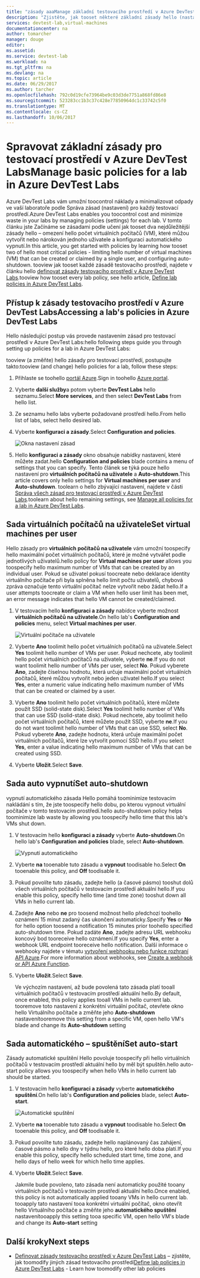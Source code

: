 ```yaml
---
title: "zásady aaaManage základní testovacího prostředí v Azure DevTest Labs | Microsoft Docs"
description: "Zjistěte, jak tooset některé základní zásady hello (nastavení) pro testovací prostředí v DevTest Labs"
services: devtest-lab,virtual-machines
documentationcenter: na
author: tomarcher
manager: douge
editor: 
ms.assetid: 
ms.service: devtest-lab
ms.workload: na
ms.tgt_pltfrm: na
ms.devlang: na
ms.topic: article
ms.date: 06/29/2017
ms.author: tarcher
ms.openlocfilehash: 792c0d19cfe73964be9c03d3de7751a868fd86e8
ms.sourcegitcommit: 523283cc1b3c37c428e77850964dc1c33742c5f0
ms.translationtype: MT
ms.contentlocale: cs-CZ
ms.lasthandoff: 10/06/2017
---
```

# <a name="manage-basic-policies-for-a-lab-in-azure-devtest-labs"></a><span data-ttu-id="0c30d-103">Spravovat základní zásady pro testovací prostředí v Azure DevTest Labs</span><span class="sxs-lookup"><span data-stu-id="0c30d-103">Manage basic policies for a lab in Azure DevTest Labs</span></span>

<span data-ttu-id="0c30d-104">Azure DevTest Labs vám umožní toocontrol náklady a minimalizovat odpady ve vaší laboratoře podle Správa zásad (nastavení) pro každý testovací prostředí.</span><span class="sxs-lookup"><span data-stu-id="0c30d-104">Azure DevTest Labs enables you toocontrol cost and minimize waste in your labs by managing policies (settings) for each lab.</span></span> <span data-ttu-id="0c30d-105">V tomto článku jste Začínáme se zásadami podle učení jak tooset dva nejdůležitější zásady hello – omezení hello počet virtuálních počítačů (VM), které můžou vytvořit nebo nárokován jednoho uživatele a konfiguraci automatického vypnutí.</span><span class="sxs-lookup"><span data-stu-id="0c30d-105">In this article, you get started with policies by learning how tooset two of hello most critical policies - limiting hello number of virtual machines (VM) that can be created or claimed by a single user, and configuring auto-shutdown.</span></span> <span data-ttu-id="0c30d-106">tooview jak tooset každé zásadě testovacího prostředí, najdete v článku hello [definovat zásady testovacího prostředí v Azure DevTest Labs](devtest-lab-set-lab-policy.md).</span><span class="sxs-lookup"><span data-stu-id="0c30d-106">tooview how tooset every lab policy, see hello article, [Define lab policies in Azure DevTest Labs](devtest-lab-set-lab-policy.md).</span></span>  

## <a name="accessing-a-labs-policies-in-azure-devtest-labs"></a><span data-ttu-id="0c30d-107">Přístup k zásady testovacího prostředí v Azure DevTest Labs</span><span class="sxs-lookup"><span data-stu-id="0c30d-107">Accessing a lab's policies in Azure DevTest Labs</span></span>
<span data-ttu-id="0c30d-108">Hello následující postup vás provede nastavením zásad pro testovací prostředí v Azure DevTest Labs:</span><span class="sxs-lookup"><span data-stu-id="0c30d-108">hello following steps guide you through setting up policies for a lab in Azure DevTest Labs:</span></span>

<span data-ttu-id="0c30d-109">tooview (a změňte) hello zásady pro testovací prostředí, postupujte takto:</span><span class="sxs-lookup"><span data-stu-id="0c30d-109">tooview (and change) hello policies for a lab, follow these steps:</span></span>

1. <span data-ttu-id="0c30d-110">Přihlaste se toohello [portál Azure](http://go.microsoft.com/fwlink/p/?LinkID=525040).</span><span class="sxs-lookup"><span data-stu-id="0c30d-110">Sign in toohello [Azure portal](http://go.microsoft.com/fwlink/p/?LinkID=525040).</span></span>

1. <span data-ttu-id="0c30d-111">Vyberte **další služby**a potom vyberte **DevTest Labs** hello seznamu.</span><span class="sxs-lookup"><span data-stu-id="0c30d-111">Select **More services**, and then select **DevTest Labs** from hello list.</span></span>

1. <span data-ttu-id="0c30d-112">Ze seznamu hello labs vyberte požadované prostředí hello.</span><span class="sxs-lookup"><span data-stu-id="0c30d-112">From hello list of labs, select hello desired lab.</span></span>   

1. <span data-ttu-id="0c30d-113">Vyberte **konfiguraci a zásady**.</span><span class="sxs-lookup"><span data-stu-id="0c30d-113">Select **Configuration and policies**.</span></span>

    ![Okna nastavení zásad](./media/devtest-lab-set-lab-policy/policies-menu.png)

1. <span data-ttu-id="0c30d-115">Hello **konfiguraci a zásady** okno obsahuje nabídky nastavení, které můžete zadat.</span><span class="sxs-lookup"><span data-stu-id="0c30d-115">hello **Configuration and policies** blade contains a menu of settings that you can specify.</span></span> <span data-ttu-id="0c30d-116">Tento článek se týká pouze hello nastavení pro **virtuálních počítačů na uživatele** a **Auto-shutdown**.</span><span class="sxs-lookup"><span data-stu-id="0c30d-116">This article covers only hello settings for **Virtual machines per user** and **Auto-shutdown**.</span></span> <span data-ttu-id="0c30d-117">toolearn o hello zbývající nastavení, najdete v části [Správa všech zásad pro testovací prostředí v Azure DevTest Labs](./devtest-lab-set-lab-policy.md).</span><span class="sxs-lookup"><span data-stu-id="0c30d-117">toolearn about hello remaining settings, see [Manage all policies for a lab in Azure DevTest Labs](./devtest-lab-set-lab-policy.md).</span></span> 
   
## <a name="set-virtual-machines-per-user"></a><span data-ttu-id="0c30d-118">Sada virtuálních počítačů na uživatele</span><span class="sxs-lookup"><span data-stu-id="0c30d-118">Set virtual machines per user</span></span>
<span data-ttu-id="0c30d-119">Hello zásady pro **virtuálních počítačů na uživatele** vám umožní toospecify hello maximální počet virtuálních počítačů, které je možné vytvářet podle jednotlivých uživatelů.</span><span class="sxs-lookup"><span data-stu-id="0c30d-119">hello policy for **Virtual machines per user** allows you toospecify hello maximum number of VMs that can be created by an individual user.</span></span> <span data-ttu-id="0c30d-120">Pokud se uživatel pokusí toocreate nebo deklarace identity virtuálního počítače při byla splněna hello limit počtu uživatelů, chybová zpráva označuje tento virtuální počítač nelze vytvořit nebo žádat hello.</span><span class="sxs-lookup"><span data-stu-id="0c30d-120">If a user attempts toocreate or claim a VM when hello user limit has been met, an error message indicates that hello VM cannot be created/claimed.</span></span> 

1. <span data-ttu-id="0c30d-121">V testovacím hello **konfiguraci a zásady** nabídce vyberte možnost **virtuálních počítačů na uživatele**.</span><span class="sxs-lookup"><span data-stu-id="0c30d-121">On hello lab's **Configuration and policies** menu, select **Virtual machines per user**.</span></span>
   
    ![Virtuální počítače na uživatele](./media/devtest-lab-set-lab-policy/max-vms-per-user.png)

1. <span data-ttu-id="0c30d-123">Vyberte **Ano** toolimit hello počet virtuálních počítačů na uživatele.</span><span class="sxs-lookup"><span data-stu-id="0c30d-123">Select **Yes** toolimit hello number of VMs per user.</span></span> <span data-ttu-id="0c30d-124">Pokud nechcete, aby toolimit hello počet virtuálních počítačů na uživatele, vyberte **ne**.</span><span class="sxs-lookup"><span data-stu-id="0c30d-124">If you do not want toolimit hello number of VMs per user, select **No**.</span></span> <span data-ttu-id="0c30d-125">Pokud vyberete **Ano**, zadejte číselnou hodnotu, která určuje maximální počet virtuálních počítačů, které můžou vytvořit nebo jeden uživatel hello.</span><span class="sxs-lookup"><span data-stu-id="0c30d-125">If you select **Yes**, enter a numeric value indicating hello maximum number of VMs that can be created or claimed by a user.</span></span> 

1. <span data-ttu-id="0c30d-126">Vyberte **Ano** toolimit hello počet virtuálních počítačů, které můžete použít SSD (solid-state disk).</span><span class="sxs-lookup"><span data-stu-id="0c30d-126">Select **Yes** toolimit hello number of VMs that can use SSD (solid-state disk).</span></span> <span data-ttu-id="0c30d-127">Pokud nechcete, aby toolimit hello počet virtuálních počítačů, které můžete použít SSD, vyberte **ne**.</span><span class="sxs-lookup"><span data-stu-id="0c30d-127">If you do not want toolimit hello number of VMs that can use SSD, select **No**.</span></span> <span data-ttu-id="0c30d-128">Pokud vyberete **Ano**, zadejte hodnotu, která určuje maximální počet virtuálních počítačů, které lze vytvořit pomocí SSD hello.</span><span class="sxs-lookup"><span data-stu-id="0c30d-128">If you select **Yes**, enter a value indicating hello maximum number of VMs that can be created using SSD.</span></span> 

1. <span data-ttu-id="0c30d-129">Vyberte **Uložit**.</span><span class="sxs-lookup"><span data-stu-id="0c30d-129">Select **Save**.</span></span>

## <a name="set-auto-shutdown"></a><span data-ttu-id="0c30d-130">Sada auto vypnutí</span><span class="sxs-lookup"><span data-stu-id="0c30d-130">Set auto-shutdown</span></span>
<span data-ttu-id="0c30d-131">vypnutí automatického zásada Hello pomáhá toominimize testovacím nakládání s tím, že jste toospecify hello dobu, po kterou vypnout virtuální počítače v tomto testovacím prostředí.</span><span class="sxs-lookup"><span data-stu-id="0c30d-131">hello auto-shutdown policy helps toominimize lab waste by allowing you toospecify hello time that this lab's VMs shut down.</span></span>

1. <span data-ttu-id="0c30d-132">V testovacím hello **konfiguraci a zásady** vyberte **Auto-shutdown**.</span><span class="sxs-lookup"><span data-stu-id="0c30d-132">On hello lab's **Configuration and policies** blade, select **Auto-shutdown**.</span></span>
   
    ![Vypnutí automatického](./media/devtest-lab-set-lab-policy/auto-shutdown.png)

1. <span data-ttu-id="0c30d-134">Vyberte **na** tooenable tuto zásadu a **vypnout** toodisable ho.</span><span class="sxs-lookup"><span data-stu-id="0c30d-134">Select **On** tooenable this policy, and **Off** toodisable it.</span></span>

1. <span data-ttu-id="0c30d-135">Pokud povolíte tuto zásadu, zadejte hello (a časové pásmo) tooshut dolů všech virtuálních počítačů v testovacím prostředí aktuální hello.</span><span class="sxs-lookup"><span data-stu-id="0c30d-135">If you enable this policy, specify hello time (and time zone) tooshut down all VMs in hello current lab.</span></span>

1. <span data-ttu-id="0c30d-136">Zadejte **Ano** nebo **ne** pro toosend možnost hello předchozí toohello oznámení 15 minut zadaný čas ukončení automaticky.</span><span class="sxs-lookup"><span data-stu-id="0c30d-136">Specify **Yes** or **No** for hello option toosend a notification 15 minutes prior toohello specified auto-shutdown time.</span></span> <span data-ttu-id="0c30d-137">Pokud zadáte **Ano**, zadejte adresu URL webhooku koncový bod tooreceive hello oznámení.</span><span class="sxs-lookup"><span data-stu-id="0c30d-137">If you specify **Yes**, enter a webhook URL endpoint tooreceive hello notification.</span></span> <span data-ttu-id="0c30d-138">Další informace o webhooky najdete v tématu [vytvoření webhooku nebo funkce rozhraní API Azure](../azure-functions/functions-create-a-web-hook-or-api-function.md).</span><span class="sxs-lookup"><span data-stu-id="0c30d-138">For more information about webhooks, see [Create a webhook or API Azure Function](../azure-functions/functions-create-a-web-hook-or-api-function.md).</span></span> 

1. <span data-ttu-id="0c30d-139">Vyberte **Uložit**.</span><span class="sxs-lookup"><span data-stu-id="0c30d-139">Select **Save**.</span></span>

    <span data-ttu-id="0c30d-140">Ve výchozím nastavení, až bude povolená tato zásada platí tooall virtuálních počítačů v testovacím prostředí aktuální hello.</span><span class="sxs-lookup"><span data-stu-id="0c30d-140">By default, once enabled, this policy applies tooall VMs in hello current lab.</span></span> <span data-ttu-id="0c30d-141">tooremove toto nastavení z konkrétní virtuální počítač, otevřete okno hello Virtuálního počítače a změňte jeho **Auto-shutdown** nastavení</span><span class="sxs-lookup"><span data-stu-id="0c30d-141">tooremove this setting from a specific VM, open hello VM's blade and change its **Auto-shutdown** setting</span></span> 

## <a name="set-auto-start"></a><span data-ttu-id="0c30d-142">Sada automatického – spuštění</span><span class="sxs-lookup"><span data-stu-id="0c30d-142">Set auto-start</span></span>
<span data-ttu-id="0c30d-143">Zásady automatické spuštění Hello povoluje toospecify při hello virtuálních počítačů v testovacím prostředí aktuální hello by měl být spuštěn.</span><span class="sxs-lookup"><span data-stu-id="0c30d-143">hello auto-start policy allows you toospecify when hello VMs in hello current lab should be started.</span></span>  

1. <span data-ttu-id="0c30d-144">V testovacím hello **konfiguraci a zásady** vyberte **automatického spuštění**.</span><span class="sxs-lookup"><span data-stu-id="0c30d-144">On hello lab's **Configuration and policies** blade, select **Auto-start**.</span></span>
   
    ![Automatické spuštění](./media/devtest-lab-set-lab-policy/auto-start.png)

2. <span data-ttu-id="0c30d-146">Vyberte **na** tooenable tuto zásadu a **vypnout** toodisable ho.</span><span class="sxs-lookup"><span data-stu-id="0c30d-146">Select **On** tooenable this policy, and **Off** toodisable it.</span></span>

3. <span data-ttu-id="0c30d-147">Pokud povolíte tuto zásadu, zadejte hello naplánovaný čas zahájení, časové pásmo a hello dny v týdnu hello, pro které hello doba platí.</span><span class="sxs-lookup"><span data-stu-id="0c30d-147">If you enable this policy, specify hello scheduled start time, time zone, and hello days of hello week for which hello time applies.</span></span> 

4. <span data-ttu-id="0c30d-148">Vyberte **Uložit**.</span><span class="sxs-lookup"><span data-stu-id="0c30d-148">Select **Save**.</span></span>

    <span data-ttu-id="0c30d-149">Jakmile bude povoleno, tato zásada není automaticky použité tooany virtuálních počítačů v testovacím prostředí aktuální hello.</span><span class="sxs-lookup"><span data-stu-id="0c30d-149">Once enabled, this policy is not automatically applied tooany VMs in hello current lab.</span></span> <span data-ttu-id="0c30d-150">tooapply tato nastavení tooa konkrétní virtuální počítač, okno otevřít hello Virtuálního počítače a změňte jeho **automatického spuštění** nastavení</span><span class="sxs-lookup"><span data-stu-id="0c30d-150">tooapply this setting tooa specific VM, open hello VM's blade and change its **Auto-start** setting</span></span> 

## <a name="next-steps"></a><span data-ttu-id="0c30d-151">Další kroky</span><span class="sxs-lookup"><span data-stu-id="0c30d-151">Next steps</span></span>

- <span data-ttu-id="0c30d-152">[Definovat zásady testovacího prostředí v Azure DevTest Labs](devtest-lab-set-lab-policy.md) – zjistěte, jak toomodify jiných zásad testovacího prostředí</span><span class="sxs-lookup"><span data-stu-id="0c30d-152">[Define lab policies in Azure DevTest Labs](devtest-lab-set-lab-policy.md) - Learn how toomodify other lab policies</span></span> 
